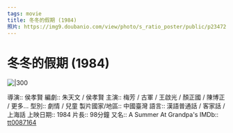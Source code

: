 ```yaml
---
tags: movie
title: 冬冬的假期 (1984)
照片: https://img9.doubanio.com/view/photo/s_ratio_poster/public/p2347250205.webp
---
```

# 冬冬的假期 (1984)

![|300](https://img9.doubanio.com/view/photo/s_ratio_poster/public/p2347250205.webp)

導演:: 侯孝賢
編劇:: 朱天文 / 侯孝賢
主演:: 梅芳 / 古軍 / 王啟光 / 顏正國 / 陳博正 / 更多...
型別:: 劇情 / 兒童
製片國家/地區:: 中國臺灣
語言:: 漢語普通話 / 客家話 / 上海話
上映日期:: 1984
片長:: 98分鐘
又名:: A Summer At Grandpa's
IMDb:: [tt0087164](https://www.imdb.com/title/tt0087164)

